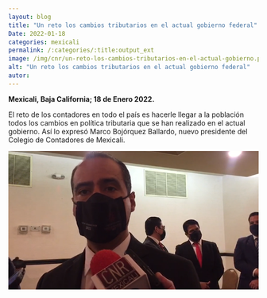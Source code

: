 ```yaml
---
layout: blog
title: "Un reto los cambios tributarios en el actual gobierno federal"
Date: 2022-01-18
categories: mexicali
permalink: /:categories/:title:output_ext
image: /img/cnr/un-reto-los-cambios-tributarios-en-el-actual-gobierno.png
alt: "Un reto los cambios tributarios en el actual gobierno federal"
autor:
---
```


**Mexicali, Baja California; 18 de Enero 2022.** 

El reto de los contadores en todo el país es hacerle llegar a la población todos los cambios en política tributaria que se han realizado en el actual gobierno. Así lo expresó Marco Bojórquez Ballardo, nuevo presidente del Colegio de Contadores de Mexicali.

<div id="carouselExampleSlidesOnly" class="carousel slide" data-ride="carousel">
  <div class="carousel-inner">
    <div class="carousel-item active">
       <img class="d-block w-100" src="/img/cnr/un-reto-los-cambios-tributarios-en-el-actual-gobierno.png" loading="lazy"  alt="Un reto los cambios tributarios en el actual gobierno federal">
    </div>
  </div>
</div>